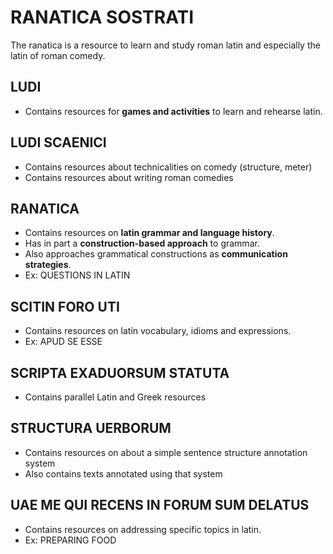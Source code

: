 
# RANATICA SOSTRATI
The ranatica is a resource to learn and study roman latin 
and especially the latin of roman comedy.

## LUDI
- Contains resources for **games and activities** to learn and rehearse latin.

## LUDI SCAENICI
- Contains resources about technicalities on comedy (structure, meter)
- Contains resources about writing roman comedies

## RANATICA 
- Contains resources on **latin grammar and language history**.
- Has in part a **construction-based approach** to grammar.
- Also approaches grammatical constructions as **communication strategies**.
- Ex: QUESTIONS IN LATIN

## SCITIN FORO UTI
- Contains resources on latin vocabulary, idioms and expressions.
- Ex: APUD SE ESSE

## SCRIPTA EXADUORSUM STATUTA
- Contains parallel Latin and Greek resources

## STRUCTURA UERBORUM
- Contains resources on about a simple sentence structure annotation system
- Also contains texts annotated using that system

## UAE ME QUI RECENS IN FORUM SUM DELATUS
- Contains resources on addressing specific topics in latin.
- Ex: PREPARING FOOD